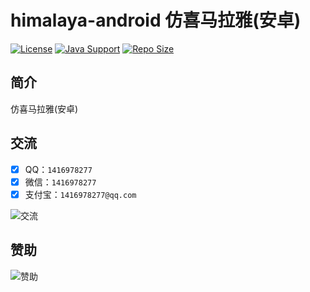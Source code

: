 # himalaya-android 仿喜马拉雅(安卓)

[![License](https://img.shields.io/github/license/ali1416/himalaya-android?label=License)](https://opensource.org/licenses/BSD-3-Clause)
[![Java Support](https://img.shields.io/badge/Java-8+-green)](https://openjdk.org/)
[![Repo Size](https://img.shields.io/github/repo-size/ali1416/himalaya-android?label=Repo%20Size&color=success)](https://github.com/ALI1416/himalaya-android/archive/refs/heads/master.zip)

## 简介

仿喜马拉雅(安卓)

## 交流

- [x] QQ：`1416978277`
- [x] 微信：`1416978277`
- [x] 支付宝：`1416978277@qq.com`

![交流](https://cdn.jsdelivr.net/gh/ALI1416/ALI1416/image/contact.png)

## 赞助

![赞助](https://cdn.jsdelivr.net/gh/ALI1416/ALI1416/image/donate.png)

